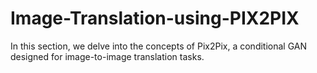 # Image-Translation-using-PIX2PIX
In this section, we delve into the concepts of Pix2Pix, a conditional GAN designed for image-to-image translation tasks.
